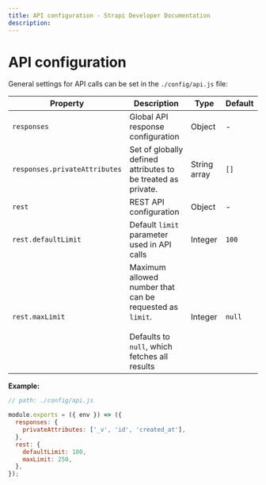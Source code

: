 ```yaml
---
title: API configuration - Strapi Developer Documentation
description:
---
```


<!-- TODO: update SEO -->

# API configuration

General settings for API calls can be set in the `./config/api.js` file:

| Property                      | Description                                                                                                 | Type         | Default |
| ----------------------------- | ----------------------------------------------------------------------------------------------------------- | ------------ | ------- |
| `responses`                   | Global API response configuration                                                                           | Object       | -       |
| `responses.privateAttributes` | Set of globally defined attributes to be treated as private.                                                | String array | `[]`    |
| `rest`                        | REST API configuration                                                                                      | Object       | -       |
| `rest.defaultLimit`           | Default `limit` parameter used in API calls                                                      | Integer      | `100`   |
| `rest.maxLimit`               | Maximum allowed number that can be requested as `limit`.<br/><br/>Defaults to `null`, which fetches all results | Integer      | `null`  |

**Example:**

```js
// path: ./config/api.js

module.exports = ({ env }) => ({
  responses: {
    privateAttributes: ['_v', 'id', 'created_at'],
  },
  rest: {
    defaultLimit: 100,
    maxLimit: 250,
  },
});
```
